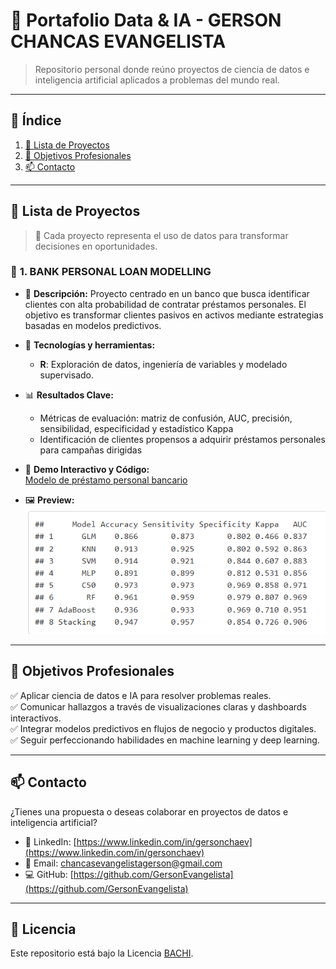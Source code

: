 # 🧠 Portafolio Data & IA - GERSON CHANCAS EVANGELISTA

> Repositorio personal donde reúno proyectos de ciencia de datos e inteligencia artificial aplicados a problemas del mundo real.

---

## 🧭 Índice
1. [📂 Lista de Proyectos](#-lista-de-proyectos)
2. [🎯 Objetivos Profesionales](#-objetivos-profesionales)
3. [📫 Contacto](#-contacto)

---

## 📂 Lista de Proyectos

> 🚀 Cada proyecto representa el uso de datos para transformar decisiones en oportunidades.

### 📌 **1. BANK PERSONAL LOAN MODELLING**

- 🧾 **Descripción:** Proyecto centrado en un banco que busca identificar clientes con alta probabilidad de contratar préstamos personales. El objetivo es transformar clientes pasivos en activos mediante estrategias basadas en modelos predictivos.

- 🔧 **Tecnologías y herramientas:**
  - **R**: Exploración de datos, ingeniería de variables y modelado supervisado.

- 📊 **Resultados Clave:**
  - Métricas de evaluación: matriz de confusión, AUC, precisión, sensibilidad, especificidad y estadístico Kappa
  - Identificación de clientes propensos a adquirir préstamos personales para campañas dirigidas

- 🔗 **Demo Interactivo y Código:**  
  [Modelo de préstamo personal bancario](https://gersonevangelista.github.io/Bank_Personal_Loan_Modelling_GCE/Bank_Personal_Loan_Modelling.html)

- 🖼️ **Preview:**  
  ![Captura del proyecto](IMG/resultModelsR.png)

---


## 🎯 Objetivos Profesionales

✅ Aplicar ciencia de datos e IA para resolver problemas reales.  
✅ Comunicar hallazgos a través de visualizaciones claras y dashboards interactivos.  
✅ Integrar modelos predictivos en flujos de negocio y productos digitales.  
✅ Seguir perfeccionando habilidades en machine learning y deep learning.

---

## 📫 Contacto

¿Tienes una propuesta o deseas colaborar en proyectos de datos e inteligencia artificial?

- 💼 LinkedIn: [https://www.linkedin.com/in/gersonchaev](https://www.linkedin.com/in/gersonchaev)  
- 📧 Email: [chancasevangelistagerson@gmail.com](mailto:chancasevangelistagerson@gmail.com)  
- 💻 GitHub: [https://github.com/GersonEvangelista](https://github.com/GersonEvangelista)

---

## 📝 Licencia

Este repositorio está bajo la Licencia [BACHI](gce_chaev).
